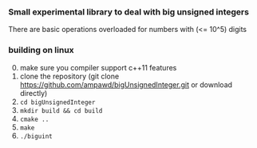 ### Small experimental library to deal with big unsigned integers 

There are basic operations overloaded for numbers with (<= 10^5) digits

### building on linux

0. make sure you compiler support c++11 features
1. clone the repository (git clone https://github.com/ampawd/bigUnsignedInteger.git or download directly)
3. `cd bigUnsignedInteger`
2. `mkdir build && cd build`
3. `cmake ..`
4. `make`
5. `./biguint`
